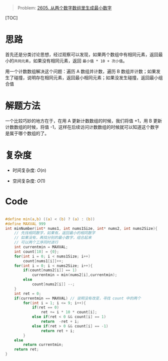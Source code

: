 > Problem: [2605. 从两个数字数组里生成最小数字](https://leetcode.cn/problems/form-smallest-number-from-two-digit-arrays/description/)

[TOC]

# 思路
首先还是分类讨论思想，经过观察可以发现，如果两个数组中有相同元素，返回最小的`共同元素`，如果没有相同元素，返回 `最小值 * 10 + 次小值`。

用一个计数数组解决这个问题：遍历 A 数组并计数，遍历 B 数组并计数；如果发生了碰撞，说明存在相同元素，返回最小相同元素；如果没发生碰撞，返回最小组合值

# 解题方法
一个比较巧妙的地方在于，在用 A 更新计数数组的时候，我们将值 +1，用 B 更新计数数组的时候，将值 -1，这样在后续访问计数数组的时候就可以知道这个数字是属于哪个数组的了。

# 复杂度
- 时间复杂度: 
$O(n)$

- 空间复杂度: 
$O(1)$

# Code
```C []

#define min(a,b) ((a) < (b) ? (a) : (b))
#define MAXVAL 999
int minNumber(int* nums1, int nums1Size, int* nums2, int nums2Size){
    // 先找相同数字，如果有，返回最小的相同数字
    // 如果没有，再找分别的最小数字，组合起来
    // 可以两个工序同时进行
    int currentmin = MAXVAL;
    int count[10] = {0};
    for(int i = 0; i < nums1Size; i++)
        count[nums1[i]]++;
    for(int i = 0; i < nums2Size; i++){
        if(count[nums2[i]] == 1)
            currentmin = min(nums2[i],currentmin);
        else
            count[nums2[i]] --;
    }
    int ret = 0;
    if(currentmin == MAXVAL) // 说明没有改变，寻找 count 中的两个   
        for(int i = 1; i <= 9; i++){
            if(ret == 0)
                ret += i * 10 * count[i];
            else if(ret < 0 && count[i] == 1)
                return  -ret + i;
            else if(ret > 0 && count[i] == -1)
                return ret + i;
        }
    else    
        return currentmin;
    return ret;
}
```
